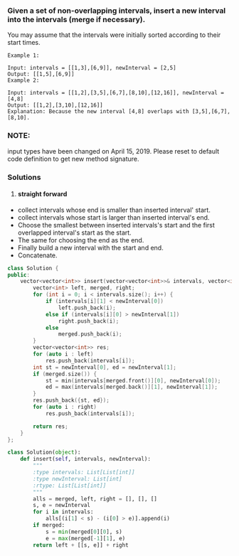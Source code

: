 ### Given a set of non-overlapping intervals, insert a new interval into the intervals (merge if necessary).

You may assume that the intervals were initially sorted according to their start times.

```
Example 1:

Input: intervals = [[1,3],[6,9]], newInterval = [2,5]
Output: [[1,5],[6,9]]
Example 2:

Input: intervals = [[1,2],[3,5],[6,7],[8,10],[12,16]], newInterval = [4,8]
Output: [[1,2],[3,10],[12,16]]
Explanation: Because the new interval [4,8] overlaps with [3,5],[6,7],[8,10].
```

### NOTE: 
input types have been changed on April 15, 2019. Please reset to default code definition to get new method signature.


### Solutions

1. #### straight forward

- collect intervals whose end is smaller than inserted interval' start.
- collect intervals whose start is larger than inserted interval's end.
- Choose the smallest between inserted intervals's start and the first overlapped interval's start as the start.
- The same for choosing the end as the end.
- Finally build a new interval with the start and end.
- Concatenate.

```c++
class Solution {
public:
    vector<vector<int>> insert(vector<vector<int>>& intervals, vector<int>& newInterval) {
        vector<int> left, merged, right;
        for (int i = 0; i < intervals.size(); i++) {
            if (intervals[i][1] < newInterval[0])
                left.push_back(i);
            else if (intervals[i][0] > newInterval[1])
                right.push_back(i);
            else
                merged.push_back(i);
        }
        vector<vector<int>> res;
        for (auto i : left)
            res.push_back(intervals[i]);
        int st = newInterval[0], ed = newInterval[1];
        if (merged.size()) {
            st = min(intervals[merged.front()][0], newInterval[0]);
            ed = max(intervals[merged.back()][1], newInterval[1]);
        }
        res.push_back({st, ed});
        for (auto i : right)
            res.push_back(intervals[i]);

        return res;
    }
};
```

```python
class Solution(object):
    def insert(self, intervals, newInterval):
        """
        :type intervals: List[List[int]]
        :type newInterval: List[int]
        :rtype: List[List[int]]
        """
        alls = merged, left, right = [], [], []
        s, e = newInterval
        for i in intervals:
            alls[(i[1] < s) - (i[0] > e)].append(i)
        if merged:
            s = min(merged[0][0], s)
            e = max(merged[-1][1], e)
        return left + [[s, e]] + right
```